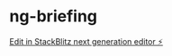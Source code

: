 # ng-briefing

[Edit in StackBlitz next generation editor ⚡️](https://stackblitz.com/~/github.com/dhumdil-apps/ng-briefing)